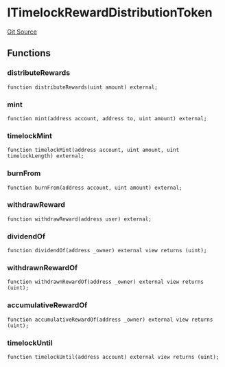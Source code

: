 # ITimelockRewardDistributionToken
[Git Source](https://github.com/FloorDAO/floor-v2/blob/c8169a0594ad07a37d169672a50f4155c41be809/src/interfaces/nftx/TimelockRewardDistributionToken.sol)


## Functions
### distributeRewards


```solidity
function distributeRewards(uint amount) external;
```

### mint


```solidity
function mint(address account, address to, uint amount) external;
```

### timelockMint


```solidity
function timelockMint(address account, uint amount, uint timelockLength) external;
```

### burnFrom


```solidity
function burnFrom(address account, uint amount) external;
```

### withdrawReward


```solidity
function withdrawReward(address user) external;
```

### dividendOf


```solidity
function dividendOf(address _owner) external view returns (uint);
```

### withdrawnRewardOf


```solidity
function withdrawnRewardOf(address _owner) external view returns (uint);
```

### accumulativeRewardOf


```solidity
function accumulativeRewardOf(address _owner) external view returns (uint);
```

### timelockUntil


```solidity
function timelockUntil(address account) external view returns (uint);
```


